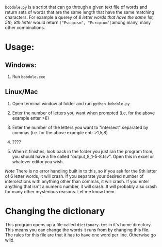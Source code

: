 `bobdole.py` is a script that can go through a given text file of words and return sets of words that are the same length that have the same matching characters. For example a querey of _8 letter words that have the same 1st, 5th, 8th letter_ would return  `["Escapism", "Europium"]`among many, many other combinations. 

# Usage:

## Windows:
1. Run `bobdole.exe`

## Linux/Mac
1. Open terminal window at folder and run `python bobdole.py`

2. Enter the number of letters you want when prompted (i.e. for the above example enter >8)
3. Enter the number of the letters you want to "intersect" separated by commas (i.e. for the above example entr >1,5,8)

4. ????
5. When it finishes, look back in the folder you just ran the program from, you should have a file called "output_8_1-5-8.tsv". Open this in excel or whatever editor you wish.

*Note*
There is no error handling built in to this, so if you ask for the 9th letter of 6 letter words, it will crash. If you separate your desired number of intersections with anything other than commas, it will crash. If you enter anything that isn't a numeric number, it will crash. It will probably also crash for many other mysterious reasons. Let me know them.

# Changing the dictionary
This program opens up a file called `dictionary.txt` in it's home directory. This means you can change the words it runs from by changing this file. The rules for this file are that it has to have one word per line. Otherwise go wild. 
